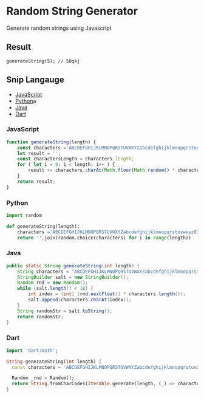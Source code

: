 # Random String Generator
Generate random strings using Javascript

## Result
```
generateString(5); // 50qkj
```

## Snip Langauge
* [JavaScript](#javascript)
* [Python](#python)a
* [Java](#java)
* [Dart](#dart)


### JavaScript
```js
function generateString(length) {
    const characters ='ABCDEFGHIJKLMNOPQRSTUVWXYZabcdefghijklmnopqrstuvwxyz0123456789';
    let result = '';
    const charactersLength = characters.length;
    for ( let i = 0; i < length; i++ ) {
        result += characters.charAt(Math.floor(Math.random() * charactersLength));
    }
    return result;
}
```

### Python
```python
import random

def generateString(length):
    characters ='ABCDEFGHIJKLMNOPQRSTUVWXYZabcdefghijklmnopqrstuvwxyz0123456789'
    return ''.join(random.choice(characters) for i in range(length))
```

### Java
```java
public static String generateString(int length) {
    String characters = "ABCDEFGHIJKLMNOPQRSTUVWXYZabcdefghijklmnopqrstuvwxyz0123456789";
    StringBuilder salt = new StringBuilder();
    Random rnd = new Random();
    while (salt.length() < 18) {
        int index = (int) (rnd.nextFloat() * characters.length());
        salt.append(characters.charAt(index));
    }
    String randomStr = salt.toString();
    return randomStr;
}
```

### Dart
```dart
import 'dart:math';

String generateString(int length) {
  const characters = 'ABCDEFGHIJKLMNOPQRSTUVWXYZabcdefghijklmnopqrstuvwxyz0123456789';

  Random _rnd = Random();
  return String.fromCharCodes(Iterable.generate(length, (_) => characters.codeUnitAt(_rnd.nextInt(characters.length))));
}
```